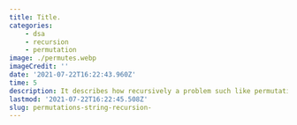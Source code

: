 ```yaml
---
title: Title.
categories:
    - dsa
    - recursion
    - permutation
image: ./permutes.webp
imageCredit: ''
date: '2021-07-22T16:22:43.960Z'
time: 5
description: It describes how recursively a problem such like permutations can be solved by dividing the problem into subproblems.
lastmod: '2021-07-22T16:22:45.508Z'
slug: permutations-string-recursion-
---
```


